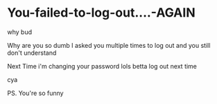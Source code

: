 # You-failed-to-log-out....-AGAIN
why bud

Why are you so dumb
I asked you multiple times to log out
and you still don't understand

Next Time i'm changing your password lols
betta log out next time

cya

PS. You're so funny
